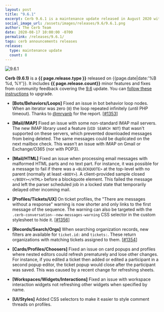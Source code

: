 ```yaml
---
layout: post
title: "9.6.1"
excerpt: Cerb 9.6.1 is a maintenance update released in August 2020 with 8 minor features and fixes from community feedback.
social_image_url: /assets/images/releases/9.6/9.6.1.png
author: The Cerb Team
date: 2020-08-17 10:00:00 -0700
permalink: /releases/9.6.1/
tags: cerb announcements releases
release:
  type: maintenance update
  count: 8
---
```


<div class="cerb-screenshot">
<img src="{{page.social_image_url}}" class="screenshot" alt="9.6.1">
</div>

**Cerb (9.6.1)** is a **{{ page.release.type }}** released on {{page.date|date:'%B %d, %Y'}}. It includes **{{ page.release.count}}** minor features and fixes from community feedback covering the [9.6](/releases/9.6/) update.  You can [follow these instructions](/docs/upgrading/) to upgrade.

* **[Bots/Behaviors/Loops]** Fixed an issue in bot behavior loop nodes. When an iterator was zero (`0`) the loop repeated infinitely (until PHP timeout). Thanks to [@mryanb](https://github.com/mryanb) for the report. [[#1353](https://github.com/jstanden/cerb/issues/1353)]

* **[Mail/IMAP]** Fixed an issue with some non-standard IMAP mail servers. The new IMAP library used a feature (`UID SEARCH NOT`) that wasn't supported on these servers, which prevented downloaded messages from being deleted. The same messages could be duplicated on the next mailbox check. This wasn't an issue with IMAP on Gmail or Exchange/O365 (nor with POP3).

* **[Mail/HTML]** Fixed an issue when processing email messages with malformed HTML parts and no text part. For instance, it was possible for a message to fail if there was a `<BLOCKQUOTE>` at the top-level with no parent (normally at least `<BODY>`). A client-provided sample closed `</BODY></HTML>` before a blockquote element. This failed the message and left the parser scheduled job in a locked state that temporarily delayed other incoming mail.

* **[Profiles/Tickets/UX]** On ticket profiles, the "There are messages without a response" warning is now shorter and only links to the first message of the sequence. The warning can also be targeted with the `.cerb-conversation--new-messages-warning` CSS selector in the custom stylesheet to hide it. [[#1356](https://github.com/jstanden/cerb/issues/1356)]

* **[Records/Search/Orgs]** When searching organization records, new filters are available for `ticket.id:` and `tickets:`. These return organizations with matching tickets assigned to them. [[#1354](https://github.com/jstanden/cerb/issues/1354)]

* **[Cards/Profiles/Choosers]** Fixed an issue on card popups and profiles where nested editors could refresh prematurely and lose other changes. For instance, if you edited a ticket then added or edited a participant in a second popup editor, the ticket popup would close after the participant was saved. This was caused by a recent change for refreshing sheets.

* **[Workspaces/Widgets/Interactions]** Fixed an issue with workspace interaction widgets not refreshing other widgets when specified by name.

* **[UI/Styles]** Added CSS selectors to make it easier to style comment threads on profiles.

